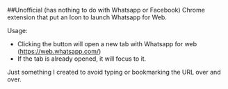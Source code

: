 ##Unofficial (has nothing to do with Whatsapp or Facebook) Chrome extension that put an Icon to launch Whatsapp for Web.

Usage:
- Clicking the button will open a new tab with Whatsapp for web (https://web.whatsapp.com/)
- If the tab is already opened, it will focus to it.

Just something I created to avoid typing or bookmarking the URL over and over.
